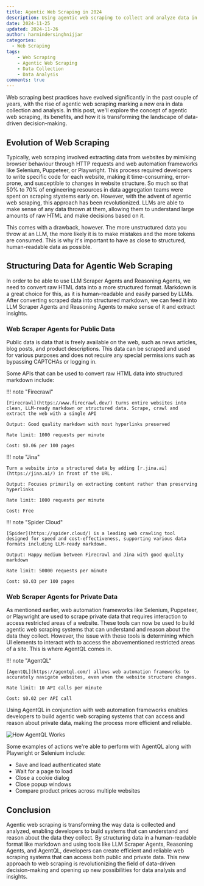 ```yaml
---
title: Agentic Web Scraping in 2024
description: Using agentic web scraping to collect and analyze data in 2024.
date: 2024-11-25
updated: 2024-11-26
author: harmindersinghnijjar
categories:
  - Web Scraping
tags:
    - Web Scraping
    - Agentic Web Scraping
    - Data Collection
    - Data Analysis
comments: true
---
```


Web scraping best practices have evolved significantly in the past couple of years, with the rise of agentic web scraping marking a new era in data collection and analysis. In this post, we'll explore the concept of agentic web scraping, its benefits, and how it is transforming the landscape of data-driven decision-making.

## Evolution of Web Scraping

Typically, web scraping involved extracting data from websites by mimiking browser behaviour through HTTP requests and web automation frameworks like Selenium, Puppeteer, or Playwright. This process required developers to write specific code for each website, making it time-consuming, error-prone, and susceptible to changes in website structure. So much so that 50% to 70% of engineering resources in data aggregation teams were spent on scraping stystems early on. However, with the advent of agentic web scraping, this approach has been revolutionized. LLMs are able to make sense of any data thrown at them, allowing them to understand large amounts of raw HTML and make decisions based on it.

This comes with a drawback, however. The more unstructured data you throw at an LLM, the more likely it is to make mistakes and the more tokens are consumed. This is why it's important to have as close to structured, human-readable data as possible.

## Structuring Data for Agentic Web Scraping

In order to be able to use LLM Scraper Agents and Reasoning Agents, we need to convert raw HTML data into a more structured format. Markdown is a great choice for this, as it is human-readable and easily parsed by LLMs. After converting scraped data into structured markdown, we can feed it into LLM Scraper Agents and Reasoning Agents to make sense of it and extract insights.

### Web Scraper Agents for Public Data

Public data is data that is freely available on the web, such as news articles, blog posts, and product descriptions. This data can be scraped and used for various purposes and does not require any special permissions such as bypassing CAPTCHAs or logging in.

Some APIs that can be used to convert raw HTML data into structured markdown include:

!!! note "Firecrawl"

    [Firecrawl](https://www.firecrawl.dev/) turns entire websites into clean, LLM-ready markdown or structured data. Scrape, crawl and extract the web with a single API 

    Output: Good quality markdown with most hyperlinks preserved

    Rate limit: 1000 requests per minute

    Cost: $0.06 per 100 pages

!!! note "Jina"

    Turn a website into a structured data by adding [r.jina.ai](https://jina.ai/) in front of the URL.

    Output: Focuses primarily on extracting content rather than preserving hyperlinks

    Rate limit: 1000 requests per minute

    Cost: Free

!!! note "Spider Cloud"

    [Spider](https://spider.cloud/) is a leading web crawling tool designed for speed and cost-effectiveness, supporting various data formats including LLM-ready markdown.

    Output: Happy medium between Firecrawl and Jina with good quality markdown

    Rate limit: 50000 requests per minute

    Cost: $0.03 per 100 pages

### Web Scraper Agents for Private Data

As mentioned earlier, web automation frameworks like Selenium, Puppeteer, or Playwright are used to scrape private data that requires interaction to access restricted areas of a website. These tools can now be used to build agentic web scraping systems that can understand and reason about the data they collect. However, the issue with these tools is determining which UI elements to interact with to access the abovementioned restricted areas of a site. This is where AgentQL comes in.

!!! note "AgentQL"

    [AgentQL](https://agentql.com/) allows web automation frameworks to accurately navigate websites, even when the website structure changes.

    Rate limit: 10 API calls per minute

    Cost: $0.02 per API call

Using AgentQL in conjunction with web automation frameworks enables developers to build agentic web scraping systems that can access and reason about private data, making the process more efficient and reliable.

![How AgentQL Works](https://i.imgur.com/dSDZPzJ.png)

Some examples of actions we're able to perform with AgentQL along with Playwright or Selenium include:

- Save and load authenticated state
- Wait for a page to load
- Close a cookie dialog
- Close popup windows
- Compare product prices across multiple websites

## Conclusion

Agentic web scraping is transforming the way data is collected and analyzed, enabling developers to build systems that can understand and reason about the data they collect. By structuring data in a human-readable format like markdown and using tools like LLM Scraper Agents, Reasoning Agents, and AgentQL, developers can create efficient and reliable web scraping systems that can access both public and private data. This new approach to web scraping is revolutionizing the field of data-driven decision-making and opening up new possibilities for data analysis and insights.
